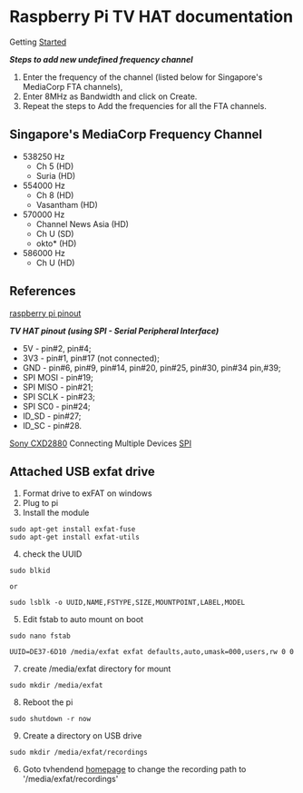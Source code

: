 # Raspberry Pi TV HAT documentation

Getting [Started](https://www.raspberrypi.org/app/uploads/2018/10/Getting-started-with-the-Raspberry-Pi-TV-HAT.pdf)

***Steps to add new undefined frequency channel***
1. Enter the frequency of the channel (listed below for Singapore's MediaCorp FTA channels), 
2. Enter 8MHz as Bandwidth and click on Create. 
3. Repeat the steps to Add the frequencies for all the FTA channels.

## Singapore's MediaCorp Frequency Channel
* 538250 Hz 
  + Ch 5 (HD)
  + Suria (HD)
* 554000 Hz 
  + Ch 8 (HD)
  + Vasantham (HD)
* 570000 Hz 
  + Channel News Asia (HD)
  + Ch U (SD)
  + okto* (HD)
* 586000 Hz 
  + Ch U (HD)

## References
[raspberry pi pinout](https://pinout.xyz/#)

***TV HAT pinout (using SPI - Serial Peripheral Interface)***
* 5V - pin#2, pin#4;
* 3V3 - pin#1, pin#17 (not connected);
* GND - pin#6, pin#9, pin#14, pin#20, pin#25, pin#30, pin#34 pin,#39;
* SPI MOSI - pin#19;
* SPI MISO - pin#21;
* SPI SCLK - pin#23;
* SPI SC0 - pin#24;
* ID_SD - pin#27;
* ID_SC - pin#28.

[Sony CXD2880](https://elinux.org/images/2/2f/ELCE2018-poster-Sony-rpi-cxd2880.pdf)
Connecting Multiple Devices [SPI](http://www.learningaboutelectronics.com/Articles/Multiple-SPI-devices-to-an-arduino-microcontroller.php)

## Attached USB exfat drive
1. Format drive to exFAT on windows
2. Plug to pi
3. Install the module

``` 
sudo apt-get install exfat-fuse
sudo apt-get install exfat-utils
```

4. check the UUID

``` 
sudo blkid

or 

sudo lsblk -o UUID,NAME,FSTYPE,SIZE,MOUNTPOINT,LABEL,MODEL
```

5. Edit fstab to auto mount on boot

```
sudo nano fstab
```

```
UUID=DE37-6D10 /media/exfat exfat defaults,auto,umask=000,users,rw 0 0

```

7. create /media/exfat directory for mount

```
sudo mkdir /media/exfat
```

8. Reboot the pi

```
sudo shutdown -r now
```

9. Create a directory on USB drive 

```
sudo mkdir /media/exfat/recordings
```

6. Goto tvhendend [homepage](http://192.168.1.111:9981/extjs.html) to change the recording path to '/media/exfat/recordings'
